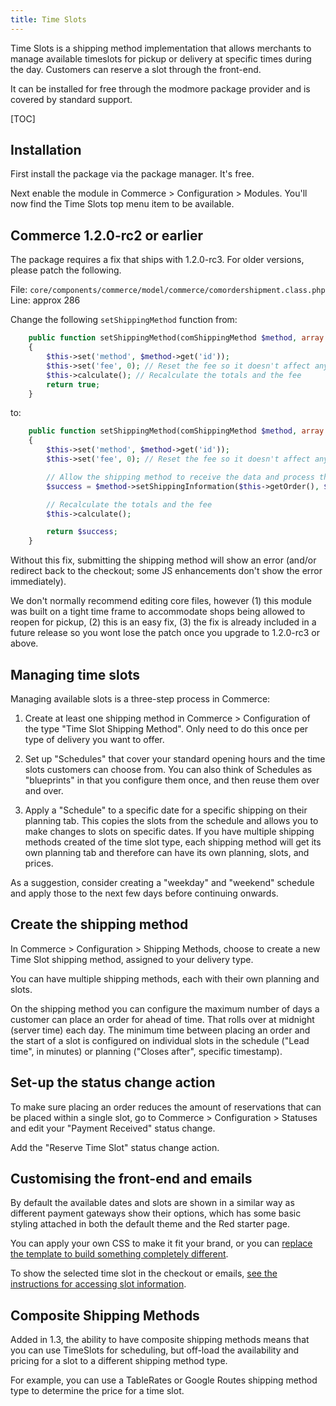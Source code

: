 ```yaml
---
title: Time Slots
---
```


Time Slots is a shipping method implementation that allows merchants to manage available timeslots for pickup or delivery at specific times during the day. Customers can reserve a slot through the front-end.

It can be installed for free through the modmore package provider and is covered by standard support.

[TOC]

## Installation

First install the package via the package manager. It's free.

Next enable the module in Commerce > Configuration > Modules. You'll now find the Time Slots top menu item to be available.

## Commerce 1.2.0-rc2 or earlier

The package requires a fix that ships with 1.2.0-rc3. For older versions, please patch the following.

File: `core/components/commerce/model/commerce/comordershipment.class.php`
Line: approx 286

Change the following `setShippingMethod` function from:

````php
    public function setShippingMethod(comShippingMethod $method, array $data = [])
    {
        $this->set('method', $method->get('id'));
        $this->set('fee', 0); // Reset the fee so it doesn't affect anything
        $this->calculate(); // Recalculate the totals and the fee
        return true;
    }
````

to:

````php
    public function setShippingMethod(comShippingMethod $method, array $data = [])
    {
        $this->set('method', $method->get('id'));
        $this->set('fee', 0); // Reset the fee so it doesn't affect anything

        // Allow the shipping method to receive the data and process things accordingly
        $success = $method->setShippingInformation($this->getOrder(), $this, $data);

        // Recalculate the totals and the fee
        $this->calculate();

        return $success;
    }
````

Without this fix, submitting the shipping method will show an error (and/or redirect back to the checkout; some JS enhancements don't show the error immediately).

We don't normally recommend editing core files, however (1) this module was built on a tight time frame to accommodate shops being allowed to reopen for pickup, (2) this is an easy fix, (3) the fix is already included in a future release so you wont lose the patch once you upgrade to 1.2.0-rc3 or above.

## Managing time slots

Managing available slots is a three-step process in Commerce:

1. Create at least one shipping method in Commerce > Configuration of the type "Time Slot Shipping Method". Only need to do this once per type of delivery you want to offer.

2. Set up "Schedules" that cover your standard opening hours and the time slots customers can choose from. You can also think of Schedules as "blueprints" in that you configure them once, and then reuse them over and over.

3. Apply a "Schedule" to a specific date for a specific shipping on their planning tab. This copies the slots from the schedule and allows you to make changes to slots on specific dates. If you have multiple shipping methods created of the time slot type, each shipping method will get its own planning tab and therefore can have its own planning, slots, and prices.

As a suggestion, consider creating a "weekday" and "weekend" schedule and apply those to the next few days before continuing onwards.

## Create the shipping method

In Commerce > Configuration > Shipping Methods, choose to create a new Time Slot shipping method, assigned to your delivery type.

You can have multiple shipping methods, each with their own planning and slots.

On the shipping method you can configure the maximum number of days a customer can place an order for ahead of time. That rolls over at midnight (server time) each day. The minimum time between placing an order and the start of a slot is configured on individual slots in the schedule ("Lead time", in minutes) or planning ("Closes after", specific timestamp).

## Set-up the status change action

To make sure placing an order reduces the amount of reservations that can be placed within a single slot, go to Commerce > Configuration > Statuses and edit your "Payment Received" status change.

Add the "Reserve Time Slot" status change action.

## Customising the front-end and emails

By default the available dates and slots are shown in a similar way as different payment gateways show their options, which has some basic styling attached in both the default theme and the Red starter page.

You can apply your own CSS to make it fit your brand, or you can [replace the template to build something completely different](Shipping_Template).

To show the selected time slot in the checkout or emails, [see the instructions for accessing slot information](Accessing_Slot_Information).

## Composite Shipping Methods

Added in 1.3, the ability to have composite shipping methods means that you can use TimeSlots for scheduling, but off-load the availability and pricing for a slot to a different shipping method type.

For example, you can use a TableRates or Google Routes shipping method type to determine the price for a time slot.


